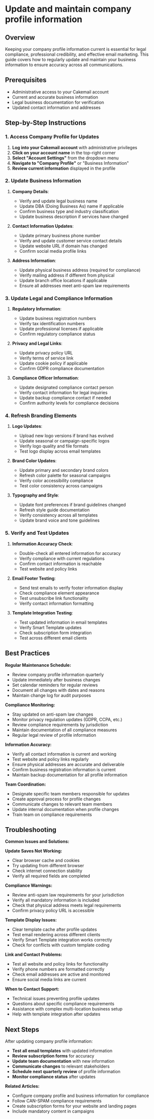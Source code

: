 # Update and maintain company profile information

## Overview

Keeping your company profile information current is essential for legal compliance, professional credibility, and effective email marketing. This guide covers how to regularly update and maintain your business information to ensure accuracy across all communications.

## Prerequisites

- Administrative access to your Cakemail account
- Current and accurate business information
- Legal business documentation for verification
- Updated contact information and addresses

## Step-by-Step Instructions

### 1. Access Company Profile for Updates

1. **Log into your Cakemail account** with administrative privileges
2. **Click on your account name** in the top-right corner
3. **Select "Account Settings"** from the dropdown menu
4. **Navigate to "Company Profile"** or "Business Information"
5. **Review current information** displayed in the profile

### 2. Update Business Information

1. **Company Details**:
   - Verify and update legal business name
   - Update DBA (Doing Business As) name if applicable
   - Confirm business type and industry classification
   - Update business description if services have changed

2. **Contact Information Updates**:
   - Update primary business phone number
   - Verify and update customer service contact details
   - Update website URL if domain has changed
   - Confirm social media profile links

3. **Address Information**:
   - Update physical business address (required for compliance)
   - Verify mailing address if different from physical
   - Update branch office locations if applicable
   - Ensure all addresses meet anti-spam law requirements

### 3. Update Legal and Compliance Information

1. **Regulatory Information**:
   - Update business registration numbers
   - Verify tax identification numbers
   - Update professional licenses if applicable
   - Confirm regulatory compliance status

2. **Privacy and Legal Links**:
   - Update privacy policy URL
   - Verify terms of service link
   - Update cookie policy if applicable
   - Confirm GDPR compliance documentation

3. **Compliance Officer Information**:
   - Update designated compliance contact person
   - Verify contact information for legal inquiries
   - Update backup compliance contact if needed
   - Confirm authority levels for compliance decisions

### 4. Refresh Branding Elements

1. **Logo Updates**:
   - Upload new logo versions if brand has evolved
   - Update seasonal or campaign-specific logos
   - Verify logo quality and file formats
   - Test logo display across email templates

2. **Brand Color Updates**:
   - Update primary and secondary brand colors
   - Refresh color palette for seasonal campaigns
   - Verify color accessibility compliance
   - Test color consistency across campaigns

3. **Typography and Style**:
   - Update font preferences if brand guidelines changed
   - Refresh style guide documentation
   - Verify consistency across all templates
   - Update brand voice and tone guidelines

### 5. Verify and Test Updates

1. **Information Accuracy Check**:
   - Double-check all entered information for accuracy
   - Verify compliance with current regulations
   - Confirm contact information is reachable
   - Test website and policy links

2. **Email Footer Testing**:
   - Send test emails to verify footer information display
   - Check compliance element appearance
   - Test unsubscribe link functionality
   - Verify contact information formatting

3. **Template Integration Testing**:
   - Test updated information in email templates
   - Verify Smart Template updates
   - Check subscription form integration
   - Test across different email clients

## Best Practices

**Regular Maintenance Schedule:**
- Review company profile information quarterly
- Update immediately after business changes
- Set calendar reminders for regular reviews
- Document all changes with dates and reasons
- Maintain change log for audit purposes

**Compliance Monitoring:**
- Stay updated on anti-spam law changes
- Monitor privacy regulation updates (GDPR, CCPA, etc.)
- Review compliance requirements by jurisdiction
- Maintain documentation of all compliance measures
- Regular legal review of profile information

**Information Accuracy:**
- Verify all contact information is current and working
- Test website and policy links regularly
- Ensure physical addresses are accurate and deliverable
- Confirm business registration information is current
- Maintain backup documentation for all profile information

**Team Coordination:**
- Designate specific team members responsible for updates
- Create approval process for profile changes
- Communicate changes to relevant team members
- Update internal documentation when profile changes
- Train team on compliance requirements

## Troubleshooting

**Common Issues and Solutions:**

**Update Saves Not Working:**
- Clear browser cache and cookies
- Try updating from different browser
- Check internet connection stability
- Verify all required fields are completed

**Compliance Warnings:**
- Review anti-spam law requirements for your jurisdiction
- Verify all mandatory information is included
- Check that physical address meets legal requirements
- Confirm privacy policy URL is accessible

**Template Display Issues:**
- Clear template cache after profile updates
- Test email rendering across different clients
- Verify Smart Template integration works correctly
- Check for conflicts with custom template coding

**Link and Contact Problems:**
- Test all website and policy links for functionality
- Verify phone numbers are formatted correctly
- Check email addresses are active and monitored
- Ensure social media links are current

**When to Contact Support:**
- Technical issues preventing profile updates
- Questions about specific compliance requirements
- Assistance with complex multi-location business setup
- Help with template integration after updates

## Next Steps

After updating company profile information:

- **Test all email templates** with updated information
- **Review subscription forms** for accuracy
- **Update team documentation** with new information
- **Communicate changes** to relevant stakeholders
- **Schedule next quarterly review** of profile information
- **Monitor compliance status** after updates

**Related Articles:**
- Configure company profile and business information for compliance
- Follow CAN-SPAM compliance requirements
- Create subscription forms for your website and landing pages
- Include mandatory content in campaigns